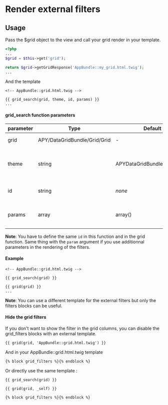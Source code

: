 Render external filters
=======================

## Usage

Pass the $grid object to the view and call your grid render in your template.

```php
<?php
...
$grid = $this->get('grid');

return $grid->getGridResponse('AppBundle::my_grid.html.twig');
...
```

And the template

```twig
<!-- AppBundle::grid.html.twig -->

{{ grid_search(grid, theme, id, params) }}
...
```


#### grid_search function parameters

| parameter | Type | Default value | Description |
| --------- | ---- | ------------- | ----------- |
| grid | APY/DataGridBundle/Grid/Grid | - | The grid object |
| theme | string | APYDataGridBundle::blocks.html.twig | Template used to render the filters blocks |
| id|string|_none_|Set the identifier of the grid. |
| params | array | array() | Additional parameters passed to each block. |

**Note**: You have to define the same `id` in this function and in the grid function. Same thing with the `param` argument if you use additionnal parameters in the rendering of the filters.

#### Example

```twig
<!-- AppBundle::grid.html.twig -->

{{ grid_search(grid) }}

{{ grid(grid) }}
...
```

**Note**: You can use a different template for the external filters but only the filters blocks can be useful.

#### Hide the grid filters

If you don't want to show the filter in the grid columns, you can disable the grid_filters blocks with an external template.

`{{ grid(grid, 'AppBundle::grid.html.twig') }}`

And in your AppBundle::grid.html.twig template

```twig
{% block grid_filters %}{% endblock %}
```

Or directly use the same template :

```twig
{{ grid_search(grid) }}

{{ grid(grid, _self) }}

{% block grid_filters %}{% endblock %}
```